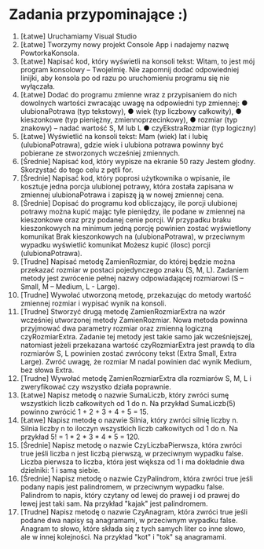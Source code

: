 # Zadania przypominające :)

1. [Łatwe] Uruchamiamy Visual Studio
2. [Łatwe] Tworzymy nowy projekt Console App i nadajemy nazwę PowtorkaKonsola.
3. [Łatwe] Napisać kod, który wyświetli na konsoli tekst: Witam, to jest mój program konsolowy –
TwojeImię. Nie zapomnij dodać odpowiedniej linijki, aby konsola po od razu po uruchomieniu programu
się nie wyłączała.
4. [Łatwe] Dodać do programu zmienne wraz z przypisaniem do nich dowolnych wartości zwracając
uwagę na odpowiedni typ zmiennej:
● ulubionaPotrawa (typ tekstowy),
● wiek (typ liczbowy całkowity),
● kieszonkowe (typ pieniężny, zmiennoprzecinkowy),
● rozmiar (typ znakowy) – nadać wartość S, M lub L
● czyEkstraRozmiar (typ logiczny)
5. [Łatwe] Wyświetlić na konsoli tekst: Mam (wiek) lat i lubię (ulubionaPotrawa), gdzie wiek i ulubiona
potrawa powinny być pobierane ze stworzonych wcześniej zmiennych.
6. [Średnie] Napisać kod, który wypisze na ekranie 50 razy Jestem głodny. Skorzystać do tego celu z
pętli for.
7. [Średnie] Napisać kod, który poprosi użytkownika o wpisanie, ile kosztuje jedna porcja ulubionej
potrawy, która została zapisana w zmiennej ulubionaPotrawa i zapiszę ją w nowej zmiennej cena.
8. [Średnie] Dopisać do programu kod obliczający, ile porcji ulubionej potrawy można kupić mając tyle
pieniędzy, ile podane w zmiennej na kieszonkowe oraz przy podanej cenie porcji. W przypadku braku
kieszonkowych na minimum jedną porcję powinien zostać wyświetlony komunikat Brak
kieszonkowych na (ulubionaPotrawa), w przeciwnym wypadku wyświetlić komunikat Możesz kupić
(ilosc) porcji (ulubionaPotrawa).
9. [Trudne] Napisać metodę ZamienRozmiar, do której będzie można przekazać rozmiar w postaci
pojedynczego znaku (S, M, L). Zadaniem metody jest zwrócenie pełnej nazwy odpowiadającej
rozmiarowi (S – Small, M – Medium, L - Large).
10. [Trudne] Wywołać utworzoną metodę, przekazując do metody wartość zmiennej rozmiar i wypisać
wynik na konsoli.
11. [Trudne] Stworzyć drugą metodę ZamienRozmiarExtra na wzór wcześniej utworzonej metody
ZamienRozmiar. Nowa metoda powinna przyjmować dwa parametry rozmiar oraz zmienną logiczną
czyRozmiarExtra. Zadanie tej metody jest takie samo jak wcześniejszej, natomiast jeżeli przekazana
wartość czyRozmiarExtra jest prawdą to dla rozmiarów S, L powinien zostać zwrócony tekst (Extra
Small, Extra Large). Zwróć uwagę, że rozmiar M nadal powinien dać wynik Medium, bez słowa Extra.
12. [Trudne] Wywołać metodę ZamienRozmiarExtra dla rozmiarów S, M, L i zweryfikować czy
wszystko działa poprawnie.
13. [Łatwe] Napisz metodę o nazwie SumaLiczb, który zwróci sumę wszystkich liczb całkowitych od 1 do n.
Na przykład SumaLiczb(5) powinno zwrócić 1 + 2 + 3 + 4 + 5 = 15.
14. [Łatwe] Napisz metodę o nazwie Silnia, który zwróci silnię liczby n.
Silnia liczby n to iloczyn wszystkich liczb całkowitych od 1 do n. Na przykład 5! = 1 * 2 * 3 * 4 * 5 = 120.
15. [Średnie] Napisz metodę o nazwie CzyLiczbaPierwsza, która zwróci true jeśli liczba n jest liczbą pierwszą, w przeciwnym wypadku false.
 Liczba pierwsza to liczba, która jest większa od 1 i ma dokładnie dwa dzielniki: 1 i samą siebie.
16. [Średnie] Napisz metodę o nazwie CzyPalindrom, która zwróci true jeśli podany napis jest palindromem, w przeciwnym wypadku false.
Palindrom to napis, który czytany od lewej do prawej i od prawej do lewej jest taki sam. Na przykład "kajak" jest palindromem.
17. [Trudne] Napisz metodę o nazwie CzyAnagram, która zwróci true jeśli podane dwa napisy są anagramami, w przeciwnym wypadku false.
 Anagram to słowo, które składa się z tych samych liter co inne słowo, ale w innej kolejności. Na przykład "kot" i "tok" są anagramami.
